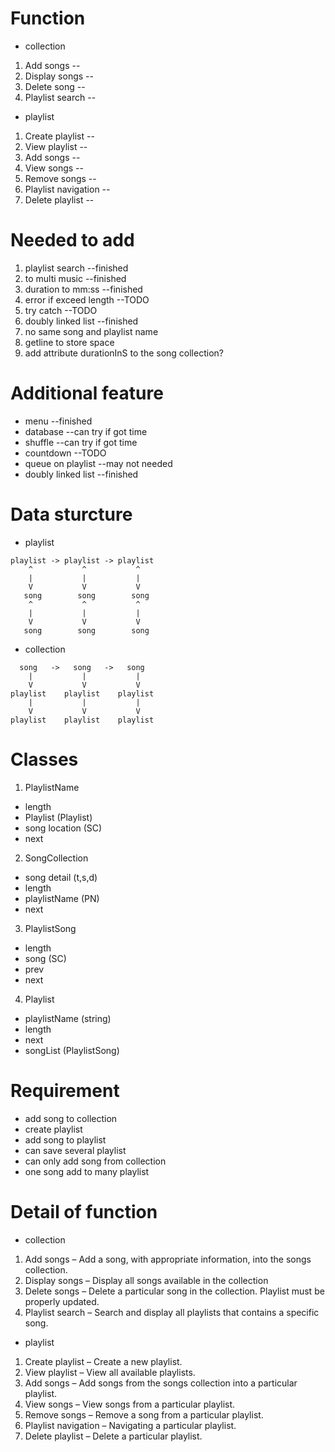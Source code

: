 # Function
- collection
1. Add songs            --
2. Display songs        --
3. Delete song          --
4. Playlist search      --

- playlist
1. Create playlist      --
2. View playlist        --
3. Add songs            --
4. View songs           --
5. Remove songs         --
6. Playlist navigation  --
7. Delete playlist      --

# Needed to add
1. playlist search          --finished
2. to multi music           --finished
3. duration to mm:ss        --finished
4. error if exceed length   --TODO
5. try catch                --TODO
6. doubly linked list       --finished
7. no same song and playlist name
8. getline to store space
9. add attribute durationInS to the song collection?

# Additional feature
- menu                --finished
- database            --can try if got time
- shuffle             --can try if got time
- countdown           --TODO
- queue on playlist   --may not needed
- doubly linked list  --finished

# Data sturcture
- playlist
```
playlist -> playlist -> playlist
    ^           ^           ^
    |           |           |
    V           V           V
   song        song        song
    ^           ^           ^
    |           |           |
    V           V           V
   song        song        song
```
- collection
```
  song   ->   song   ->   song
    |           |           |
    V           V           V
playlist    playlist    playlist
    |           |           |
    V           V           V
playlist    playlist    playlist
```
# Classes
1. PlaylistName
- length 
- Playlist (Playlist)
- song location (SC)
- next

2. SongCollection
- song detail (t,s,d)
- length
- playlistName (PN)
- next

3. PlaylistSong
- length
- song (SC)
- prev
- next

4. Playlist
- playlistName (string)
- length 
- next 
- songList (PlaylistSong)

# Requirement
- add song to collection
- create playlist
- add song to playlist
- can save several playlist
- can only add song from collection
- one song add to many playlist

# Detail of function
- collection
1. Add songs – Add a song, with appropriate information, into the songs collection.
2. Display songs – Display all songs available in the collection
3. Delete songs – Delete a particular song in the collection. Playlist must be
properly updated.
4. Playlist search – Search and display all playlists that contains a specific song.

- playlist
1. Create playlist – Create a new playlist.
2. View playlist – View all available playlists.
3. Add songs – Add songs from the songs collection into a particular playlist.
4. View songs – View songs from a particular playlist.
5. Remove songs – Remove a song from a particular playlist.
6. Playlist navigation – Navigating a particular playlist.
7. Delete playlist – Delete a particular playlist.
